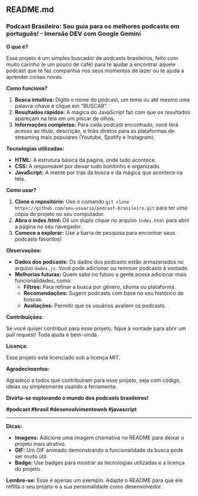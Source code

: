 ## **README.md**

### **Podcast Brasileiro: Seu guia para os melhores podcasts em português! - Imersão DEV com Google Gemini**

**O que é?**

Esse projeto é um simples buscador de podcasts brasileiros, feito com muito carinho (e um pouco de café) para te ajudar a encontrar aquele podcast que te faz companhia nos seus momentos de lazer ou te ajuda a aprender coisas novas.

**Como funciona?**

1. **Busca intuitiva:** Digite o nome do podcast, um tema ou até mesmo uma palavra-chave e clique em "BUSCAR".
2. **Resultados rápidos:** A mágica do JavaScript faz com que os resultados apareçam na tela em um piscar de olhos.
3. **Informações completas:** Para cada podcast encontrado, você terá acesso ao título, descrição, e links diretos para as plataformas de streaming mais populares (Youtube, Spotify e Instagram).

**Tecnologias utilizadas:**

* **HTML:** A estrutura básica da página, onde tudo acontece.
* **CSS:** A responsável por deixar tudo bonitinho e organizado.
* **JavaScript:** A mente por trás da busca e da mágica que acontece na tela.

**Como usar?**

1. **Clone o repositório:** Use o comando `git clone https://github.com/seu-usuario/podcast-brasileiro.git` para ter uma cópia do projeto no seu computador.
2. **Abra o index.html:** Dê um duplo clique no arquivo `index.html` para abrir a página no seu navegador.
3. **Comece a explorar:** Use a barra de pesquisa para encontrar seus podcasts favoritos!

**Observações:**

* **Dados dos podcasts:** Os dados dos podcasts estão armazenados no arquivo `dados.js`. Você pode adicionar ou remover podcasts à vontade.
* **Melhorias futuras:** Quem sabe no futuro a gente possa adicionar mais funcionalidades, como:
    * **Filtros:** Para refinar a busca por gênero, idioma ou plataforma.
    * **Recomendações:** Sugerir podcasts com base no seu histórico de buscas.
    * **Avaliações:** Permitir que os usuários avaliem os podcasts.

**Contribuições:**

Se você quiser contribuir para esse projeto, fique à vontade para abrir um pull request! Toda ajuda é bem-vinda.

**Licença:**

Esse projeto está licenciado sob a licença MIT.

**Agradecimentos:**

Agradeço a todos que contribuíram para esse projeto, seja com código, ideias ou simplesmente usando a ferramenta.

**Divirta-se explorando o mundo dos podcasts brasileiros!**

**#podcast #brasil #desenvolvimentoweb #javascript**

---

**Dicas:**

* **Imagens:** Adicione uma imagem chamativa no README para deixar o projeto mais atrativo.
* **GIF:** Um GIF animado demonstrando a funcionalidade da busca pode ser muito útil.
* **Badge:** Use badges para mostrar as tecnologias utilizadas e a licença do projeto.

**Lembre-se:** Esse é apenas um exemplo. Adapte o README para que ele reflita o seu projeto e a sua personalidade como desenvolvedor.
